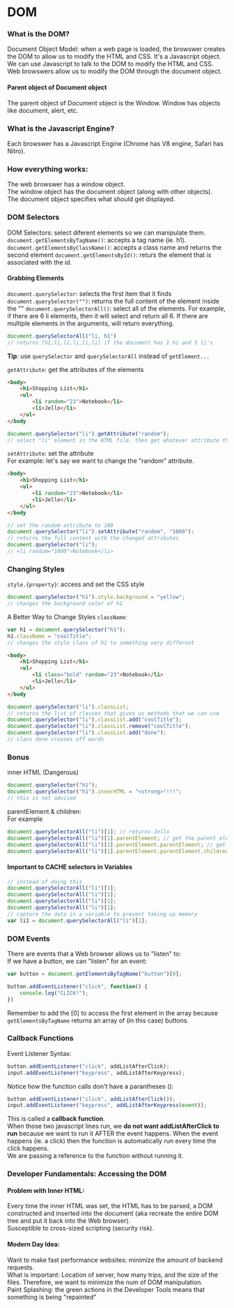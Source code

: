 # DOM

### What is the DOM?
Document Object Model: when a web page is loaded, the browswer creates the DOM to allow us to modify the HTML and CSS. It's a Javascript object. 
We can use Javascript to talk to the DOM to modify the HTML and CSS. 
Web browswers allow us to modify the DOM through the document object. 
#### Parent object of Document object
The parent object of Document object is the Window. 
Window has objects like document, alert, etc. 

### What is the Javascript Engine?
Each browswer has a Javascript Engine (Chrome has V8 engine, Safari has Nitro). 

### How everything works:
The web browswer has a window object.   
The window object has the document object (along with other objects).  
The document object specifies what should get displayed.  

### DOM Selectors
DOM Selectors: select diferent elements so we can manipulate them.  
`document.getElementsByTagName()`: accepts a tag name (ie. h1). 
`document.getElementsByClassName()`: accepts a class name and returns the second element
`document.getElementsById()`: returs the element that is associated with the id.
#### Grabbing Elements 
`document.querySelector`: selects the first item that it finds
`document.querySelector("")`: returns the full content of the element inside the ""
`document.querySelectorAll()`: select all of the elements. For example, if there are 6 li elements, then it will select and return all 6. If there are multiple elements in the arguments, will return everything.  
```javascript
document.querySelectorAll("li, h1")
// returns [h1,li,li,li,li,li] if the document has 1 h1 and 5 li's 
```
__Tip__: use `querySelector` and `querySelectorAll` instead of `getElement...`

`getAttribute`: get the attributes of the elements
```html
<body>
	<h1>Shopping List</h1>
	<ul>
		<li random="23">Notebook</li>
		<li>Jello</li>
	</ul>
</body
```
```javascript
document.querySelector("li").getAttribute("random");
// select "li" element in the HTML file, then get whatever attribute that is called "random"

````
`setAttribute`: set the attribute  
For example: let's say we want to change the "random" attribute. 
```html
<body>
	<h1>Shopping List</h1>
	<ul>
		<li random="23">Notebook</li>
		<li>Jello</li>
	</ul>
</body
```
```javascript
// set the random attribute to 100
document.querySelector("li").setAttribute("random", "1000");
// returns the full content with the changed attributes
document.querySelector("li");
// <li random="1000">Notebook</li>
````

### Changing Styles
`style.{property}`: access and set the CSS style
```javascript
document.querySelector("h1").style.background = "yellow";
// changes the background color of h1 
````
A Better Way to Change Styles
`className`:
```javascript
var h1 = document.querySelector("h1");
h1.className = "coolTitle";
// changes the style class of h1 to something very different
```
```html
<body>
	<h1>Shopping List</h1>
	<ul>
		<li class="bold" random="23">Notebook</li>
		<li>Jello</li>
	</ul>
</body
```
```javascript
document.querySelector("li").classList;
// returns the list of classes that gives us methods that we can use
document.querySelector("li").classList.add("coolTitle");
document.querySelector("li").classList.remove("coolTitle");
document.querySelector("li").classList.add("done");
// class done crosses off words
```

### Bonus
inner HTML (Dangerous)
```javascript
document.querySelector("h1");
document.querySelector("h1").innerHTML = "<strong>!!!!";
// this is not advised
```
parentElement & children:  
For example
```javascript
document.querySelectorAll("li")[1]; // returns Jello
document.querySelectorAll("li")[1].parentElement; // get the parent element, <ul></ul>
document.querySelectorAll("li")[1].parentElement.parentElement; // get the parent of the parent of li, which is the <body></body>
document.querySelectorAll("li")[1].parentElement.parentElement.children; //get the children of body
```

#### Important to CACHE selectors in Variables
```javascript
// instead of doing this
document.querySelectorAll("li")[1];
document.querySelectorAll("li")[1];
document.querySelectorAll("li")[1];
document.querySelectorAll("li")[1];
// capture the data in a variable to prevent taking up memory
var li1 = document.querySelectorAll("li")[1];
```

### DOM Events
There are events that a Web browser allows us to "listen" to:  
If we have a button, we can "listen" for an event:
```javascript
var button = document.getElementsByTagName("button")[0];

button.addEventListener("click", function() {
	console.log("CLICK!");
}) 
```
Remember to add the [0] to access the first element in the array because `getElementsByTagName` returns an array of (in this case) buttons. 

### Callback Functions
Event Listener Syntax:
```javascript
button.addEventListener("click", addListAfterClick);
input.addEventListener("keypress", addListAfterKeypress);
```
Notice how the function calls don't have a parantheses ():
```javascript
button.addEventListener("click", addListAfterClick());
input.addEventListener("keypress", addListAfterKeypress(event));
```
This is called a __callback function__.  
When those two javascript lines run, we __do not want addListAfterClick to run__ because we want to run it AFTER the event happens. When the event happens (ie. a click) then the function is automatically run every time the click happens.  
We are passing a reference to the function without running it. 

### Developer Fundamentals: Accessing the DOM
#### Problem with Inner HTML:
Every time the inner HTML was set, the HTML has to be parsed, a DOM constructed and inserted into the document (aka recreate the entire DOM tree and put it back into the Web browser).  
Susceptible to cross-sized scripting (security risk).

#### Modern Day Idea:
Want to make fast performance websites: minimize the amount of backend requests.  
What is important: Location of server, how many trips, and the size of the files. Therefore, we want to minimize the num of DOM manipulation.  
Paint Splashing: the green actions in the Developer Tools means that something is being "repainted"



























